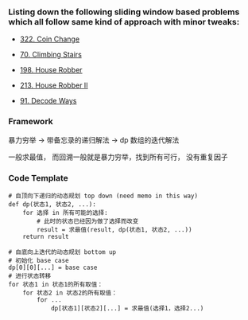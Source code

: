 ### Listing down the following sliding window based problems which all follow same kind of approach with minor tweaks:

* [322. Coin Change](https://leetcode.com/problems/coin-change/)

* [70. Climbing Stairs](https://leetcode.com/problems/climbing-stairs/)

* [198. House Robber](https://leetcode.com/problems/house-robber/)

* [213. House Robber II](https://leetcode.com/problems/house-robber-ii/)

* [91. Decode Ways](https://leetcode.com/problems/decode-ways/)


### Framework

暴力穷举 -> 带备忘录的递归解法 -> dp 数组的迭代解法

一般求最值， 而回溯一般就是暴力穷举，找到所有可行， 没有重复因子

### Code Template

```python3
# 自顶向下递归的动态规划 top down (need memo in this way)
def dp(状态1, 状态2, ...):
    for 选择 in 所有可能的选择:
        # 此时的状态已经因为做了选择而改变
        result = 求最值(result, dp(状态1, 状态2, ...))
    return result

# 自底向上迭代的动态规划 bottom up
# 初始化 base case
dp[0][0][...] = base case
# 进行状态转移
for 状态1 in 状态1的所有取值：
    for 状态2 in 状态2的所有取值：
        for ...
            dp[状态1][状态2][...] = 求最值(选择1，选择2...)
```
